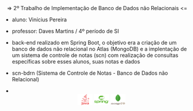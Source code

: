 <div align="center">
=> 2º Trabalho de Implementação de Banco de Dados não Relacionais <=
</div>
  
- aluno: Vinícius Pereira
- professor: Daves Martins / 4º período de SI
- back-end realizado em Spring Boot, o objetivo era a criação de um banco de dados não relacional no Atlas (MongoDB) e a implentação de um sistema de controle de notas (scn) com realização de consultas específicas sobre esses alunos, suas notas e dados

- scn-bdrn (Sistema de Controle de Notas - Banco de Dados não Relacional)

- <div style="display: inline_block; padding: 0 auto" align="center"><br>
  <img align="center" alt="Java" height="30" width="40" href="#" src="https://raw.githubusercontent.com/devicons/devicon/1119b9f84c0290e0f0b38982099a2bd027a48bf1/icons/java/java-plain-wordmark.svg">
  <img align="center" alt="Spring Boot" height="30" width="40" href="#" src="https://raw.githubusercontent.com/devicons/devicon/1119b9f84c0290e0f0b38982099a2bd027a48bf1/icons/spring/spring-original-wordmark.svg">
  <img align="center" alt="MongoDB" height="30" width="40" href="#" src="https://raw.githubusercontent.com/devicons/devicon/1119b9f84c0290e0f0b38982099a2bd027a48bf1/icons/mongodb/mongodb-original-wordmark.svg">
  
</div>


